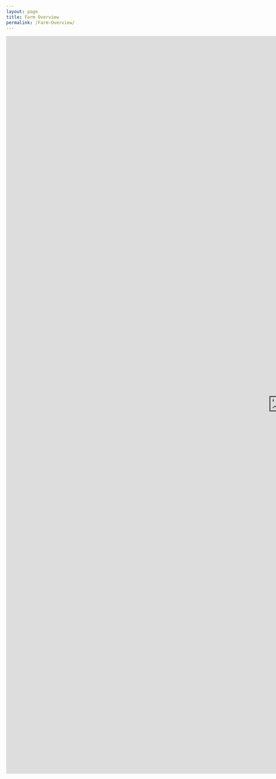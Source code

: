 ```yaml
---
layout: page
title: Farm Overview
permalink: /Farm-Overview/
---
```

<iframe
  src="https://invaio.cloud.looker.com/embed/dashboards/114?Farm%20Name=&Field%20Name="
  width="1500"
  height="2000"
  frameborder="0">
</iframe>
